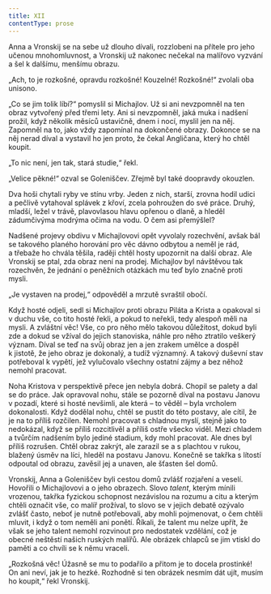 ```yaml
---
title: XII
contentType: prose
---
```


<section>

Anna a Vronskij se na sebe už dlouho dívali, rozzlobeni na přítele pro jeho učenou mnohomluvnost, a Vronskij už nakonec nečekal na malířovo vyzvání a šel k dalšímu, menšímu obrazu.

„Ach, to je rozkošné, opravdu rozkošné! Kouzelné! Rozkošné!“ zvolali oba unisono.

„Co se jim tolik líbí?“ pomyslil si Michajlov. Už si ani nevzpomněl na ten obraz vytvořený před třemi lety. Ani si nevzpomněl, jaká muka i nadšení prožil, když několik měsíců ustavičně, dnem i nocí, myslil jen na něj. Zapomněl na to, jako vždy zapomínal na dokončené obrazy. Dokonce se na něj nerad díval a vystavil ho jen proto, že čekal Angličana, který ho chtěl koupit.

„To nic není, jen tak, stará studie,“ řekl.

„Velice pěkné!“ ozval se Goleniščev. Zřejmě byl také doopravdy okouzlen.

Dva hoši chytali ryby ve stínu vrby. Jeden z nich, starší, zrovna hodil udici a pečlivě vytahoval splávek z křoví, zcela pohroužen do své práce. Druhý, mladší, ležel v trávě, plavovlasou hlavu opřenou o dlaně, a hleděl zádumčivýma modrýma očima na vodu. O čem asi přemýšlel?

Nadšené projevy obdivu v Michajlovovi opět vyvolaly rozechvění, avšak bál se takového planého horování pro věc dávno odbytou a neměl je rád, a třebaže ho chvála těšila, raději chtěl hosty upozornit na další obraz. Ale Vronskij se ptal, zda obraz není na prodej. Michajlov byl návštěvou tak rozechvěn, že jednání o peněžních otázkách mu teď bylo značně proti mysli.

„Je vystaven na prodej,“ odpověděl a mrzutě svraštil obočí.

Když hosté odjeli, sedl si Michajlov proti obrazu Piláta a Krista a opakoval si v duchu vše, co tito hosté řekli, a pokud to neřekli, tedy alespoň měli na mysli. A zvláštní věc! Vše, co pro něho mělo takovou důležitost, dokud byli zde a dokud se vžíval do jejich stanoviska, náhle pro něho ztratilo veškerý význam. Díval se teď na svůj obraz jen a jen zrakem umělce a dospěl k jistotě, že jeho obraz je dokonalý, a tudíž významný. A takový duševní stav potřeboval k vypětí, jež vylučovalo všechny ostatní zájmy a bez něhož nemohl pracovat.

Noha Kristova v perspektivě přece jen nebyla dobrá. Chopil se palety a dal se do práce. Jak opravoval nohu, stále se pozorně díval na postavu Janovu v pozadí, které si hosté nevšimli, ale která – to věděl – byla vrcholem dokonalosti. Když dodělal nohu, chtěl se pustit do této postavy, ale cítil, že je na to příliš rozčilen. Nemohl pracovat s chladnou myslí, stejně jako to nedokázal, když se příliš rozcitlivěl a příliš ostře všecko viděl. Mezi chladem a tvůrčím nadšením bylo jediné stadium, kdy mohl pracovat. Ale dnes byl příliš rozrušen. Chtěl obraz zakrýt, ale zarazil se a s plachtou v rukou, blažený úsměv na líci, hleděl na postavu Janovu. Konečně se takřka s lítostí odpoutal od obrazu, zavěsil jej a unaven, ale šťasten šel domů.

Vronskij, Anna a Goleniščev byli cestou domů zvlášť rozjaření a veselí. Hovořili o Michajlovovi a o jeho obrazech. Slovo _talent_, kterým mínili vrozenou, takřka fyzickou schopnost nezávislou na rozumu a citu a kterým chtěli označit vše, co malíř prožíval, to slovo se v jejich debatě ozývalo zvlášť často, neboť je nutně potřebovali, aby mohli pojmenovat, o čem chtěli mluvit, i když o tom neměli ani ponětí. Říkali, že talent mu nelze upřít, že však se jeho talent nemohl rozvinout pro nedostatek vzdělání, což je obecné neštěstí našich ruských malířů. Ale obrázek chlapců se jim vtiskl do paměti a co chvíli se k němu vraceli.

„Rozkošná věc! Úžasně se mu to podařilo a přitom je to docela prostinké! On ani neví, jak je to hezké. Rozhodně si ten obrázek nesmím dát ujít, musím ho koupit,“ řekl Vronskij.

</section>
